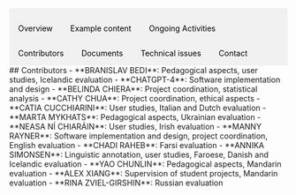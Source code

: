 <div style="overflow: hidden; background-color: #f1f1f1;">

  <a href="index.html" style="float: left; display: block; color: black; text-align: center; padding: 14px 16px; text-decoration: none;">Overview</a>
  <a href="examples.html" style="float: left; display: block; color: black; text-align: center; padding: 14px 16px; text-decoration: none;">Example content</a>
  <a href="ongoing_activities.html" style="float: left; display: block; color: black; text-align: center; padding: 14px 16px; text-decoration: none;">Ongoing Activities</a>
  <a href="collaborators.html" style="float: left; display: block; color: black; text-align: center; padding: 14px 16px; text-decoration: none;">Contributors</a>
  <a href="documents.html" style="float: left; display: block; color: black; text-align: center; padding: 14px 16px; text-decoration: none;">Documents</a>
  <a href="performance.html" style="float: left; display: block; color: black; text-align: center; padding: 14px 16px; text-decoration: none;">Technical issues</a>
  <a href="contact.html" style="float: left; display: block; color: black; text-align: center; padding: 14px 16px; text-decoration: none;">Contact</a>

</div>
## Contributors
- **BRANISLAV BEDI**: Pedagogical aspects, user studies, Icelandic evaluation
- **CHATGPT-4**: Software implementation and design
- **BELINDA CHIERA**: Project coordination, statistical analysis
- **CATHY CHUA**: Project coordination, ethical aspects
- **CATIA CUCCHIARINI**: User studies, Italian and Dutch evaluation
- **MARTA MYKHATS**: Pedagogical aspects, Ukrainian evaluation
- **NEASA NÍ CHIARÁIN**: User studies, Irish evaluation
- **MANNY RAYNER**: Software implementation and design, project coordination, English evaluation
- **CHADI RAHEB**: Farsi evaluation
- **ANNIKA SIMONSEN**: Linguistic annotation, user studies, Faroese, Danish and Icelandic evaluation
- **YAO CHUNLIN**: Pedagogical aspects, Mandarin evaluation
- **ALEX XIANG**: Supervision of student projects, Mandarin evaluation
- **RINA ZVIEL-GIRSHIN**: Russian evaluation

